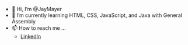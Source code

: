 - 👋 Hi, I’m @JayMayer
- 🌱 I’m currently learning HTML, CSS, JavaScript, and Java with General Assembly
- 📫 How to reach me ...
  - [LinkedIn](https://linkedin.com/in/jay-mayer)
